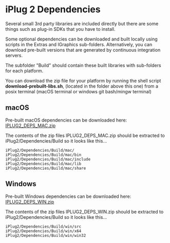 # iPlug 2 Dependencies

Several small 3rd party libraries are included directly but there are some things such as plug-in SDKs that you have to install.

Some optional dependencies can be downloaded and built locally using scripts in the Extras and IGraphics sub-folders. Alternatively, you can download pre-built versions that are generated by continuous integration servers.

The subfolder "Build" should contain these built libraries with sub-folders for each platform.

You can download the zip file for your platform by running the shell script **download-prebuilt-libs.sh**, (located in the folder above this one) from a posix terminal (macOS terminal or windows git bash/mingw terminal) 

## macOS

Pre-built macOS dependencies can be downloaded here: [IPLUG2_DEPS_MAC.zip](https://github.com/iPlug2/iPlug2/releases/download/setup/IPLUG2_DEPS_MAC.zip)

The contents of the zip files IPLUG2_DEPS_MAC.zip should be extracted to iPlug2/Dependencies/Build so it looks like this...

```
iPlug2/Dependencies/Build/mac/
iPlug2/Dependencies/Build/mac/bin
iPlug2/Dependencies/Build/mac/include
iPlug2/Dependencies/Build/mac/lib
iPlug2/Dependencies/Build/mac/share
```

## Windows

Pre-built Windows dependencies can be downloaded here: [IPLUG2_DEPS_WIN.zip](https://github.com/iPlug2/iPlug2/releases/download/setup/IPLUG2_DEPS_WIN.zip)

The contents of the zip files IPLUG2_DEPS_WIN.zip should be extracted to iPlug2/Dependencies/Build so it looks like this...

```
iPlug2/Dependencies/Build/win/src
iPlug2/Dependencies/Build/win/x64
iPlug2/Dependencies/Build/win/win32
```




